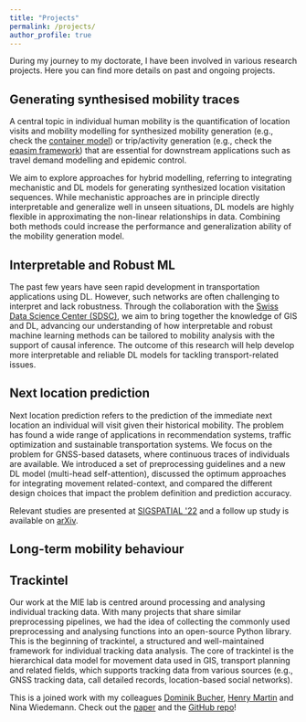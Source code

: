 ```yaml
---
title: "Projects"
permalink: /projects/
author_profile: true
---
```


During my journey to my doctorate, I have been involved in various research projects. Here you can find more details on past and ongoing projects.

## Generating synthesised mobility traces
A central topic in individual human mobility is the quantification of location visits and mobility modelling for synthesized mobility generation (e.g., check the [container model](https://doi.org/10.1038/s41586-020-2909-1)) or trip/activity generation (e.g., check the [eqasim framework](https://doi.org/10.1016/j.trc.2021.103291)) that are essential for downstream applications such as travel demand modelling and epidemic control. 

We aim to explore approaches for hybrid modelling, referring to integrating mechanistic and DL models for generating synthesized location visitation sequences. While mechanistic approaches are in principle directly interpretable and generalize well in unseen situations, DL models are highly flexible in approximating the non-linear relationships in data. Combining both methods could increase the performance and generalization ability of the mobility generation model. 

## Interpretable and Robust ML
The past few years have seen rapid development in transportation applications using DL. However, such networks are often challenging to interpret and lack robustness. Through the collaboration with the [Swiss Data Science Center (SDSC)](https://datascience.ch/), we aim to bring together the knowledge of GIS and DL, advancing our understanding of how interpretable and robust machine learning methods can be tailored to mobility analysis with the support of causal inference. The outcome of this research will help develop more interpretable and reliable DL models for tackling transport-related issues. 

## Next location prediction
Next location prediction refers to the prediction of the immediate next location an individual will visit given their historical mobility. The problem has found a wide range of applications in recommendation systems, traffic optimization and sustainable transportation systems. We focus on the problem for GNSS-based datasets, where continuous traces of individuals are available. We introduced a set of preprocessing guidelines and a new DL model (multi-head self-attention), discussed the optimum approaches for integrating movement related-context, and compared the different design choices that impact the problem definition and prediction accuracy.

Relevant studies are presented at [SIGSPATIAL '22](https://doi.org/10.1145/3557915.3560996) and a follow up study is available on [arXiv](https://arxiv.org/abs/2212.01953).

## Long-term mobility behaviour

## Trackintel

Our work at the MIE lab is centred around processing and analysing individual tracking data. With many projects that share similar preprocessing pipelines, we had the idea of collecting the commonly used preprocessing and analysing functions into an open-source Python library. This is the beginning of trackintel, a structured and well-maintained framework for individual tracking data analysis. The core of trackintel is the hierarchical data model for movement data used in GIS, transport planning and related fields, which supports tracking data from various sources (e.g., GNSS tracking data, call detailed records, location-based social networks). 

This is a joined work with my colleagues [Dominik Bucher](http://dominikbucher.com/), [Henry Martin](https://n.ethz.ch/~martinhe/) and Nina Wiedemann. Check out the [paper](https://doi.org/10.1016/j.compenvurbsys.2023.101938) and the [GitHub repo](https://github.com/mie-lab/trackintel)!

